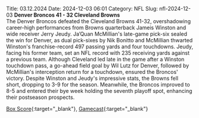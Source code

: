 Title: 03.12.2024
Date: 2024-12-03 06:01
Category: NFL 
Slug: nfl-2024-12-03 
**Denver Broncos 41 - 32 Cleveland Browns**  
The Denver Broncos defeated the Cleveland Browns 41-32, overshadowing career-high performances from Browns quarterback Jameis Winston and wide receiver Jerry Jeudy. Ja’Quan McMillian's late-game pick-six sealed the win for Denver, as dual pick-sixes by Nik Bonitto and McMillian thwarted Winston's franchise-record 497 passing yards and four touchdowns. Jeudy, facing his former team, set an NFL record with 235 receiving yards against a previous team. Although Cleveland led late in the game after a Winston touchdown pass, a go-ahead field goal by Wil Lutz for Denver, followed by McMillian's interception return for a touchdown, ensured the Broncos' victory. Despite Winston and Jeudy's impressive stats, the Browns fell short, dropping to 3-9 for the season. Meanwhile, the Broncos improved to 8-5 and entered their bye week holding the seventh playoff spot, enhancing their postseason prospects. 

[Box Score](https://www.espn.com/nfl/boxscore/_/gameId/401671686){:target="_blank"}, [Gamecast](/nfl/recap/_/gameId/401671686/browns-broncos){:target="_blank"}<br>

